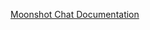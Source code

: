 [Moonshot Chat Documentation](https://docs.spring.io/spring-ai/reference/1.0-SNAPSHOT/api/chat/moonshot-chat.html)